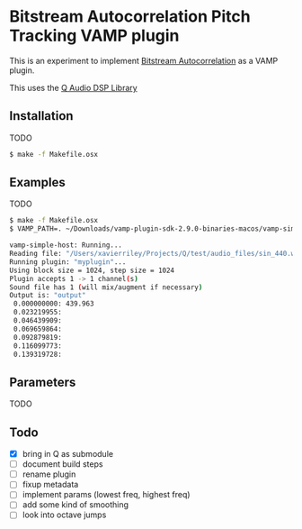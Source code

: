 # Bitstream Autocorrelation Pitch Tracking VAMP plugin

This is an experiment to implement [Bitstream
Autocorrelation](https://www.cycfi.com/2018/04/fast-and-efficient-pitch-detection-bliss/)
as a VAMP plugin.

This uses the [Q Audio DSP Library](https://github.com/cycfi/Q)

## Installation

TODO

```bash
$ make -f Makefile.osx 
```

## Examples

TODO

```bash
$ make -f Makefile.osx 
$ VAMP_PATH=. ~/Downloads/vamp-plugin-sdk-2.9.0-binaries-macos/vamp-simple-host myplugins:myplugin ./Q/test/audio_files/sin_440.wav

vamp-simple-host: Running...
Reading file: "/Users/xavierriley/Projects/Q/test/audio_files/sin_440.wav", writing to standard output
Running plugin: "myplugin"...
Using block size = 1024, step size = 1024
Plugin accepts 1 -> 1 channel(s)
Sound file has 1 (will mix/augment if necessary)
Output is: "output"
 0.000000000: 439.963
 0.023219955:
 0.046439909:
 0.069659864:
 0.092879819:
 0.116099773:
 0.139319728:
```

## Parameters

TODO

## Todo

-[x] bring in Q as submodule
-[ ] document build steps
-[ ] rename plugin
-[ ] fixup metadata
-[ ] implement params (lowest freq, highest freq)
-[ ] add some kind of smoothing
-[ ] look into octave jumps
